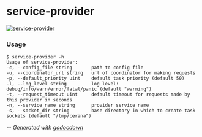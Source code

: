# service-provider

[![service-provider](https://godoc.org/github.com/cerana/cerana/cmd/service-provider?status.svg)](https://godoc.org/github.com/cerana/cerana/cmd/service-provider)

### Usage

    $ service-provider -h
    Usage of service-provider:
    -c, --config_file string       path to config file
    -u, --coordinator_url string   url of coordinator for making requests
    -p, --default_priority uint    default task priority (default 50)
    -l, --log_level string         log level: debug/info/warn/error/fatal/panic (default "warning")
    -t, --request_timeout uint     default timeout for requests made by this provider in seconds
    -n, --service_name string      provider service name
    -s, --socket_dir string        base directory in which to create task sockets (default "/tmp/cerana")


--
*Generated with [godocdown](https://github.com/robertkrimen/godocdown)*
